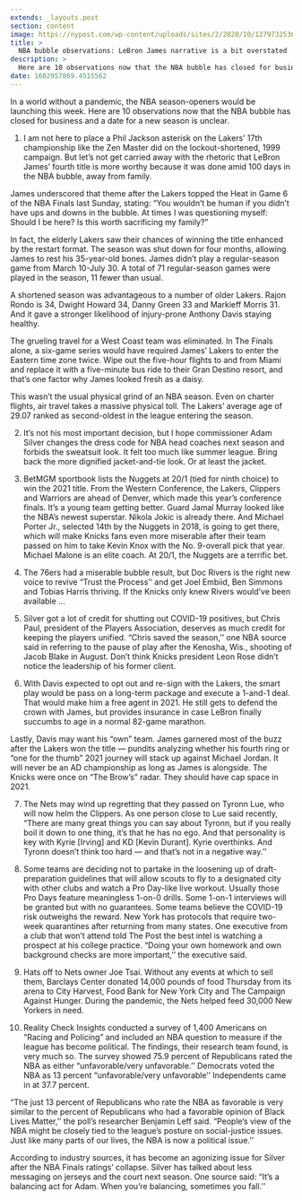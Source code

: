 ```yaml
--- 
extends: _layouts.post 
section: content 
image: https://nypost.com/wp-content/uploads/sites/2/2020/10/1279732536.jpg?quality=90&strip=all&w=1200 
title: > 
  NBA bubble observations: LeBron James narrative is a bit overstated 
description: > 
  Here are 10 observations now that the NBA bubble has closed for business and a date for a new season is unclear.But let’s not get carried away with the rhetoric that LeBron James’ fourth title is more worthy because it was done amid 100 days in the NBA bubble, away from family.In The Finals alone, a six-game series would have required James’ Lakers to enter the Eastern time zone twice.This wasn’t the usual physical grind of an NBA season.Just like many parts of our lives, the NBA is now a political issue.’’According to industry sources, it has become an agonizing issue for Silver after the NBA Finals ratings’ collapse. 
date: 1602957869.4515562 
--- 
```

In a world without a pandemic, the NBA season-openers would be launching this week. Here are 10 observations now that the NBA bubble has closed for business and a date for a new season is unclear.

1. I am not here to place a Phil Jackson asterisk on the Lakers’ 17th championship like the Zen Master did on the lockout-shortened, 1999 campaign. But let’s not get carried away with the rhetoric that LeBron James’ fourth title is more worthy because it was done amid 100 days in the NBA bubble, away from family.

James underscored that theme after the Lakers topped the Heat in Game 6 of the NBA Finals last Sunday, stating: “You wouldn’t be human if you didn’t have ups and downs in the bubble. At times I was questioning myself: Should I be here? Is this worth sacrificing my family?”

In fact, the elderly Lakers saw their chances of winning the title enhanced by the restart format. The season was shut down for four months, allowing James to rest his 35-year-old bones. James didn’t play a regular-season game from March 10-July 30. A total of 71 regular-season games were played in the season, 11 fewer than usual.

A shortened season was advantageous to a number of older Lakers. Rajon Rondo is 34, Dwight Howard 34, Danny Green 33 and Markieff Morris 31. And it gave a stronger likelihood of injury-prone Anthony Davis staying healthy.

The grueling travel for a West Coast team was eliminated. In The Finals alone, a six-game series would have required James’ Lakers to enter the Eastern time zone twice. Wipe out the five-hour flights to and from Miami and replace it with a five-minute bus ride to their Gran Destino resort, and that’s one factor why James looked fresh as a daisy.

This wasn’t the usual physical grind of an NBA season. Even on charter flights, air travel takes a massive physical toll. The Lakers’ average age of 29.07 ranked as second-oldest in the league entering the season.

2. It’s not his most important decision, but I hope commissioner Adam Silver changes the dress code for NBA head coaches next season and forbids the sweatsuit look. It felt too much like summer league. Bring back the more dignified jacket-and-tie look. Or at least the jacket.

3. BetMGM sportbook lists the Nuggets at 20/1 (tied for ninth choice) to win the 2021 title. From the Western Conference, the Lakers, Clippers and Warriors are ahead of Denver, which made this year’s conference finals. It’s a young team getting better. Guard Jamal Murray looked like the NBA’s newest superstar. Nikola Jokic is already there. And Michael Porter Jr., selected 14th by the Nuggets in 2018, is going to get there, which will make Knicks fans even more miserable after their team passed on him to take Kevin Knox with the No. 9-overall pick that year. Michael Malone is an elite coach. At 20/1, the Nuggets are a terrific bet.

4. The 76ers had a miserable bubble result, but Doc Rivers is the right new voice to revive “Trust the Process’’ and get Joel Embiid, Ben Simmons and Tobias Harris thriving. If the Knicks only knew Rivers would’ve been available …

5. Silver got a lot of credit for shutting out COVID-19 positives, but Chris Paul, president of the Players Association, deserves as much credit for keeping the players unified. “Chris saved the season,’’ one NBA source said in referring to the pause of play after the Kenosha, Wis., shooting of Jacob Blake in August. Don’t think Knicks president Leon Rose didn’t notice the leadership of his former client.

6. With Davis expected to opt out and re-sign with the Lakers, the smart play would be pass on a long-term package and execute a 1-and-1 deal. That would make him a free agent in 2021. He still gets to defend the crown with James, but provides insurance in case LeBron finally succumbs to age in a normal 82-game marathon.

Lastly, Davis may want his “own” team. James garnered most of the buzz after the Lakers won the title — pundits analyzing whether his fourth ring or “one for the thumb” 2021 journey will stack up against Michael Jordan. It will never be an AD championship as long as James is alongside. The Knicks were once on “The Brow’s” radar. They should have cap space in 2021.

7. The Nets may wind up regretting that they passed on Tyronn Lue, who will now helm the Clippers. As one person close to Lue said recently, “There are many great things you can say about Tyronn, but if you really boil it down to one thing, it’s that he has no ego. And that personality is key with Kyrie [Irving] and KD [Kevin Durant]. Kyrie overthinks. And Tyronn doesn’t think too hard — and that’s not in a negative way.’’

8. Some teams are deciding not to partake in the loosening up of draft-preparation guidelines that will allow scouts to fly to a designated city with other clubs and watch a Pro Day-like live workout. Usually those Pro Days feature meaningless 1-on-0 drills. Some 1-on-1 interviews will be granted but with no guarantees. Some teams believe the COVID-19 risk outweighs the reward. New York has protocols that require two-week quarantines after returning from many states. One executive from a club that won’t attend told The Post the best intel is watching a prospect at his college practice. “Doing your own homework and own background checks are more important,’’ the executive said.

9. Hats off to Nets owner Joe Tsai. Without any events at which to sell them, Barclays Center donated 14,000 pounds of food Thursday from its arena to City Harvest, Food Bank for New York City and The Campaign Against Hunger. During the pandemic, the Nets helped feed 30,000 New Yorkers in need.

10. Reality Check Insights conducted a survey of 1,400 Americans on “Racing and Policing” and included an NBA question to measure if the league has become political. The findings, their research team found, is very much so. The survey showed 75.9 percent of Republicans rated the NBA as either “unfavorable/very unfavorable.’’ Democrats voted the NBA as 13 percent “unfavorable/very unfavorable’’ Independents came in at 37.7 percent.

“The just 13 percent of Republicans who rate the NBA as favorable is very similar to the percent of Republicans who had a favorable opinion of Black Lives Matter,’’ the poll’s researcher Benjamin Leff said. “People’s view of the NBA might be closely tied to the league’s posture on social-justice issues. Just like many parts of our lives, the NBA is now a political issue.’’

According to industry sources, it has become an agonizing issue for Silver after the NBA Finals ratings’ collapse. Silver has talked about less messaging on jerseys and the court next season. One source said: “It’s a balancing act for Adam. When you’re balancing, sometimes you fall.’’
